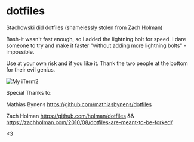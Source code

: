 # dotfiles
Stachowski did dotfiles (shamelessly stolen from Zach Holman)

Bash-it wasn't fast enough, so I added the lightning bolt for speed.  I dare someone to try and make it faster "without adding more lightning bolts" -impossible.

Use at your own risk and if you like it.  Thank the two people at the bottom for their evil genius.  

![My iTerm2](https://preview.ibb.co/kSAySm/Screenshot_2017_11_28_07_47_14.png)

Special Thanks to:

Mathias Bynens
https://github.com/mathiasbynens/dotfiles

Zach Holman
https://github.com/holman/dotfiles && https://zachholman.com/2010/08/dotfiles-are-meant-to-be-forked/

<3
